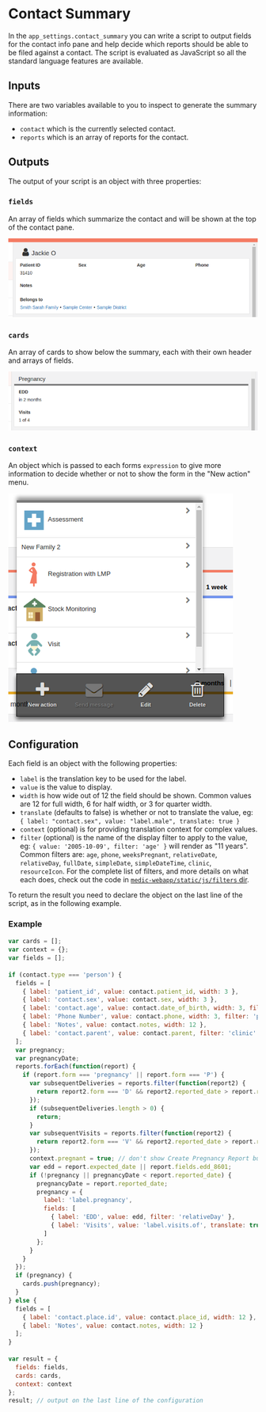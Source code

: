 # Contact Summary

In the `app_settings.contact_summary` you can write a script to output fields for the contact info pane and help decide which reports should be able to be filed against a contact. The script is evaluated as JavaScript so all the standard language features are available.

## Inputs

There are two variables available to you to inspect to generate the summary information:

- `contact` which is the currently selected contact.
- `reports` which is an array of reports for the contact.

## Outputs

The output of your script is an object with three properties:

### `fields`

An array of fields which summarize the contact and will be shown at the top of the contact pane.

![Summary card](img/summary-card.png)

### `cards`

An array of cards to show below the summary, each with their own header and arrays of fields.

![Pregnancy card](img/pregnancy-card.png)

### `context`

An object which is passed to each forms `expression` to give more information to decide whether or not to show the form in the "New action" menu.

![New action menu](img/new-action-menu.png)

## Configuration

Each field is an object with the following properties:

- `label` is the translation key to be used for the label.
- `value` is the value to display.
- `width` is how wide out of 12 the field should be shown. Common values are 12 for full width, 6 for half width, or 3 for quarter width.
- `translate` (defaults to false) is whether or not to translate the value, eg: `{ label: "contact.sex", value: "label.male", translate: true }`
- `context` (optional) is for providing translation context for complex values.
- `filter` (optional) is the name of the display filter to apply to the value, eg: `{ value: '2005-10-09', filter: 'age' }` will render as "11 years". 
Common filters are: `age`, `phone`, `weeksPregnant`, `relativeDate`, `relativeDay`, `fullDate`, `simpleDate`, `simpleDateTime`, `clinic`, `resourceIcon`. 
For the complete list of filters, and more details on what each does, check out the code in [`medic-webapp/static/js/filters` dir](https://github.com/medic/medic-webapp/tree/master/static/js/filters).

To return the result you need to declare the object on the last line of the script, as in the following example.

### Example

```javascript
var cards = [];
var context = {};
var fields = [];

if (contact.type === 'person') {
  fields = [
    { label: 'patient_id', value: contact.patient_id, width: 3 },
    { label: 'contact.sex', value: contact.sex, width: 3 },
    { label: 'contact.age', value: contact.date_of_birth, width: 3, filter: 'age' },
    { label: 'Phone Number', value: contact.phone, width: 3, filter: 'phone' },
    { label: 'Notes', value: contact.notes, width: 12 },
    { label: 'contact.parent', value: contact.parent, filter: 'clinic' }
  ];
  var pregnancy;
  var pregnancyDate;
  reports.forEach(function(report) {
    if (report.form === 'pregnancy' || report.form === 'P') {
      var subsequentDeliveries = reports.filter(function(report2) {
        return report2.form === 'D' && report2.reported_date > report.reported_date;
      });
      if (subsequentDeliveries.length > 0) {
        return;
      }
      var subsequentVisits = reports.filter(function(report2) {
        return report2.form === 'V' && report2.reported_date > report.reported_date;
      });
      context.pregnant = true; // don't show Create Pregnancy Report button
      var edd = report.expected_date || report.fields.edd_8601;
      if (!pregnancy || pregnancyDate < report.reported_date) {
        pregnancyDate = report.reported_date;
        pregnancy = {
          label: 'label.pregnancy',
          fields: [
            { label: 'EDD', value: edd, filter: 'relativeDay' },
            { label: 'Visits', value: 'label.visits.of', translate: true, context: { count: subsequentVisits.length, total: 4 } }
          ]
        };
      }
    }
  });
  if (pregnancy) {
    cards.push(pregnancy);
  }
} else {
  fields = [
    { label: 'contact.place.id', value: contact.place_id, width: 12 },
    { label: 'Notes', value: contact.notes, width: 12 }
  ];
}

var result = {
  fields: fields,
  cards: cards,
  context: context
};
result; // output on the last line of the configuration
```
